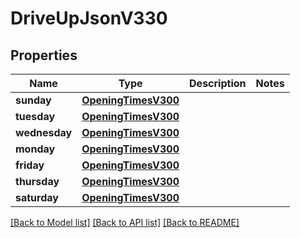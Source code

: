# DriveUpJsonV330

## Properties
Name | Type | Description | Notes
------------ | ------------- | ------------- | -------------
**sunday** | [**OpeningTimesV300**](OpeningTimesV300.md) |  | 
**tuesday** | [**OpeningTimesV300**](OpeningTimesV300.md) |  | 
**wednesday** | [**OpeningTimesV300**](OpeningTimesV300.md) |  | 
**monday** | [**OpeningTimesV300**](OpeningTimesV300.md) |  | 
**friday** | [**OpeningTimesV300**](OpeningTimesV300.md) |  | 
**thursday** | [**OpeningTimesV300**](OpeningTimesV300.md) |  | 
**saturday** | [**OpeningTimesV300**](OpeningTimesV300.md) |  | 

[[Back to Model list]](../README.md#documentation-for-models) [[Back to API list]](../README.md#documentation-for-api-endpoints) [[Back to README]](../README.md)


